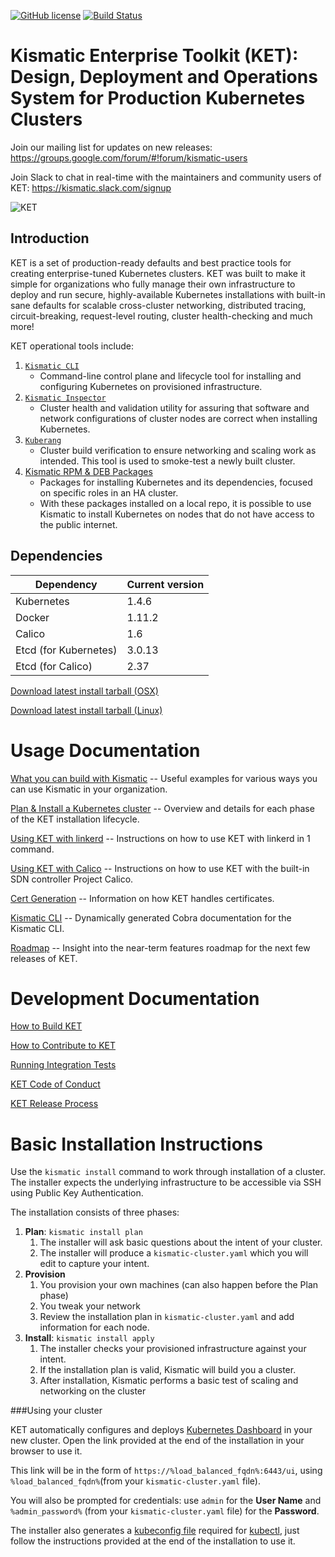 [![GitHub license](https://img.shields.io/badge/license-Apache%20License%202.0-blue.svg)](LICENSE)
[![Build Status](https://snap-ci.com/ulSrRsof30gMr7eaXZ_eufLs7XQtmS6Lw4eYwkmATn4/build_image)](https://snap-ci.com/apprenda/kismatic/branch/master)

# Kismatic Enterprise Toolkit (KET): Design, Deployment and Operations System for Production Kubernetes Clusters

Join our mailing list for updates on new releases: https://groups.google.com/forum/#!forum/kismatic-users

Join Slack to chat in real-time with the maintainers and community users of KET: https://kismatic.slack.com/signup

![KET](logo.png?raw=true "KET Logo")

## Introduction

KET is a set of production-ready defaults and best practice tools for creating enterprise-tuned Kubernetes clusters. KET was built to make it simple for organizations who fully manage their own infrastructure to deploy and run secure, highly-available Kubernetes installations with built-in sane defaults for scalable cross-cluster networking, distributed tracing, circuit-breaking, request-level routing, cluster health-checking and much more!

KET operational tools include:

1. [`Kismatic CLI`](docs/INSTALL.md)
   * Command-line control plane and lifecycle tool for installing and configuring Kubernetes on provisioned infrastructure.
2. [`Kismatic Inspector`](cmd/kismatic-inspector/README.md)
   * Cluster health and validation utility for assuring that software and network configurations of cluster nodes are correct when installing Kubernetes.
3. [`Kuberang`](https://github.com/apprenda/kuberang)
   * Cluster build verification to ensure networking and scaling work as intended. This tool is used to smoke-test a newly built cluster.
4. [Kismatic RPM & DEB Packages](docs/PACKAGES.md)
   * Packages for installing Kubernetes and its dependencies, focused on specific roles in an HA cluster.
   * With these packages installed on a local repo, it is possible to use Kismatic to install Kubernetes on nodes that do not have access to the public internet.

## Dependencies
| Dependency | Current version |
| --- | --- |
| Kubernetes | 1.4.6 |
| Docker | 1.11.2 |
| Calico | 1.6 |
| Etcd (for Kubernetes) | 3.0.13 |
| Etcd (for Calico) | 2.37 |

[Download latest install tarball (OSX)](https://kismatic-installer.s3-accelerate.amazonaws.com/latest-darwin/kismatic.tar.gz)

[Download latest install tarball (Linux)](https://kismatic-installer.s3-accelerate.amazonaws.com/latest/kismatic.tar.gz)

# Usage Documentation

[What you can build with Kismatic](docs/INTENT.md) -- Useful examples for various ways you can use Kismatic in your organization.

[Plan & Install a Kubernetes cluster](docs/INSTALL.md) -- Overview and details for each phase of the KET installation lifecycle.

[Using KET with linkerd](docs/LINKERD.md) -- Instructions on how to use KET with linkerd in 1 command.

[Using KET with Calico](docs/NETWORKING.md) -- Instructions on how to use KET with the built-in SDN controller Project Calico.

[Cert Generation](docs/CERT_GENERATION.md) -- Information on how KET handles certificates.

[Kismatic CLI](https://github.com/apprenda/kismatic/tree/master/docs/kismatic-cli) -- Dynamically generated Cobra documentation for the Kismatic CLI.

[Roadmap](ROADMAP.md) -- Insight into the near-term features roadmap for the next few releases of KET.

# Development Documentation

[How to Build KET](BUILDING.md)

[How to Contribute to KET](CONTRIBUTING.md)

[Running Integration Tests](INTEGRATION_TESTING.md)

[KET Code of Conduct](code-of-conduct.md)

[KET Release Process](RELEASE.md)

# Basic Installation Instructions
Use the `kismatic install` command to work through installation of a cluster. The installer expects the underlying infrastructure to be accessible via SSH using Public Key Authentication.

The installation consists of three phases:

1. **Plan**: `kismatic install plan`
   1. The installer will ask basic questions about the intent of your cluster.
   2. The installer will produce a `kismatic-cluster.yaml` which you will edit to capture your intent.
2. **Provision**
   1. You provision your own machines (can also happen before the Plan phase)
   2. You tweak your network
   3. Review the installation plan in `kismatic-cluster.yaml` and add information for each node.
3. **Install**: `kismatic install apply`
   1. The installer checks your provisioned infrastructure against your intent.
   2. If the installation plan is valid, Kismatic will build you a cluster.
   3. After installation, Kismatic performs a basic test of scaling and networking on the cluster

###Using your cluster

KET automatically configures and deploys [Kubernetes Dashboard](http://kubernetes.io/docs/user-guide/ui/) in your new cluster. Open the link provided at the end of the installation in your browser to use it. 

This link will be in the form of `https://%load_balanced_fqdn%:6443/ui`, using `%load_balanced_fqdn%`(from your `kismatic-cluster.yaml` file). 

You will also be prompted for credentials: use `admin` for the **User Name** and `%admin_password%` (from your `kismatic-cluster.yaml` file) for the **Password**.

The installer also generates a [kubeconfig file](http://kubernetes.io/docs/user-guide/kubeconfig-file/) required for [kubectl](http://kubernetes.io/docs/user-guide/kubectl-overview/), just follow the instructions provided at the end of the installation to use it. 
